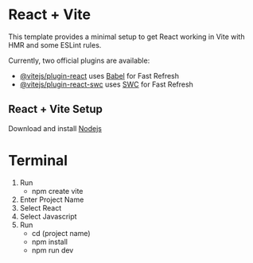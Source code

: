 # React + Vite

This template provides a minimal setup to get React working in Vite with HMR and some ESLint rules.

Currently, two official plugins are available:

- [@vitejs/plugin-react](https://github.com/vitejs/vite-plugin-react/blob/main/packages/plugin-react/README.md) uses [Babel](https://babeljs.io/) for Fast Refresh
- [@vitejs/plugin-react-swc](https://github.com/vitejs/vite-plugin-react-swc) uses [SWC](https://swc.rs/) for Fast Refresh

## React + Vite Setup

Download and install [Nodejs](https://nodejs.org/en)

# Terminal
1. Run
   - npm create vite
3. Enter Project Name
4. Select React
5. Select Javascript
6. Run
   - cd (project name)
   - npm install
   - npm run dev
